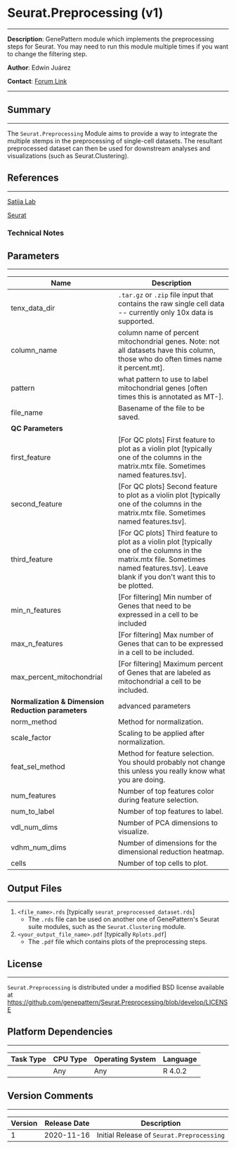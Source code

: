 # Seurat.Preprocessing (v1)
---
**Description**: GenePattern module which implements the preprocessing steps for Seurat. You may need to run this module multiple times if you want to change the filtering step.

**Author**: Edwin Juárez

**Contact**: [Forum Link](https://groups.google.com/forum/?utm_medium=email&utm_source=footer#!forum/genepattern-help)

---

## Summary
---

The `Seurat.Preprocessing` Module aims to provide a way to integrate the multiple stemps in the preprocessing of single-cell datasets. The resultant preprocessed dataset  can then be used for downstream analyses and visualizations (such as Seurat.Clustering).


## References
---
[Satija Lab](https://satijalab.org)

[Seurat](https://satijalab.org/seurat/)

### Technical Notes


## Parameters
---

| Name | Description |
-------|--------------
| tenx_data_dir         | `.tar.gz` or `.zip` file input that contains the  raw single cell data -- currently only 10x data is supported.|
| column_name            | 	column name of percent mitochondrial genes. Note: not all datasets have this column, those who do often times name it percent.mt].|
| pattern        | 	what pattern to use to label mitochondrial genes [often times this is annotated as MT-].|
| file_name      | 	Basename of the file to be saved.|
|**QC Parameters**||
| first_feature  | [For QC plots] First feature to plot as a violin plot [typically one of the columns in the matrix.mtx file. Sometimes named features.tsv].|
|second_feature|	[For QC plots] Second feature to plot as a violin plot [typically one of the columns in the matrix.mtx file. Sometimes named features.tsv].|
|third_feature|	[For QC plots] Third feature to plot as a violin plot [typically one of the columns in the matrix.mtx file. Sometimes named features.tsv]. Leave blank if you don't want this to be plotted.|
|min_n_features| [For filtering] Min number of Genes that need to be expressed in a cell to be included|
|max_n_features| [For filtering] Max number of Genes that can to be expressed in a cell to be included.|
|max_percent_mitochondrial|[For filtering] Maximum percent of Genes that are labeled as mitochondrial a cell to be included.|
| **Normalization & Dimension Reduction parameters** | advanced parameters|
|norm_method|	Method for normalization.|
|scale_factor|	Scaling to be applied after normalization.|
|feat_sel_method|Method for feature selection. You should probably not change this unless you really know what you are doing.|
|num_features|	Number of top features color during feature selection.|
|num_to_label|Number of top features to label.|
|vdl_num_dims|Number of PCA dimensions to visualize.|
|vdhm_num_dims|	Number of dimensions for the dimensional reduction heatmap.|
|cells|Number of top cells to plot.|


## Output Files
---

1. `<file_name>.rds` [typically `seurat_preprocessed_dataset.rds`]
    - The `.rds` file can be used on another one of GenePattern's Seurat suite modules, such as the `Seurat.Clustering` module.
2. `<your_output_file_name>.pdf` [typically `Rplots.pdf`]
    - The `.pdf` file which contains plots of the preprocessing steps.


## License
---

`Seurat.Preprocessing` is distributed under a modified BSD license available at https://github.com/genepattern/Seurat.Preprocessing/blob/develop/LICENSE


## Platform Dependencies
---

| Task Type | CPU Type | Operating System | Language |
------------|----------|------------------|----------|
|           |  Any     | Any              | R 4.0.2  |


## Version Comments
---

| Version | Release Date | Description                                 |
----------|--------------|---------------------------------------------|
| 1       | 2020-11-16          | Initial Release of `Seurat.Preprocessing` |
